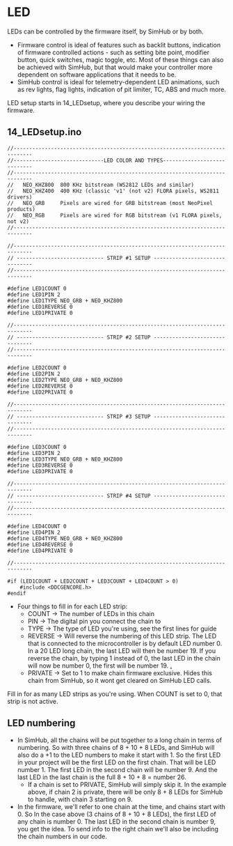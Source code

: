 # LED

LEDs can be controlled by the firmware itself, by SimHub or by both.&#x20;

* Firmware control is ideal of features such as backlit buttons, indication of firmware controlled actions - such as setting bite point, modifier button, quick switches, magic toggle, etc. Most of these things can also be achieved with SimHub, but that would make your controller more dependent on software applications that it needs to be.&#x20;
* SimHub control is ideal for telemetry-dependent LED animations, such as rev lights, flag lights, indication of pit limiter, TC, ABS and much more.

LED setup starts in 14\_LEDsetup, where you describe your wiring the firmware.&#x20;

## 14\_LEDsetup.ino

```
//----------------------------------------------------------------------------
//-----------------------------LED COLOR AND TYPES----------------------------
//----------------------------------------------------------------------------
//   NEO_KHZ800  800 KHz bitstream (WS2812 LEDs and similar)
//   NEO_KHZ400  400 KHz (classic 'v1' (not v2) FLORA pixels, WS2811 drivers)
//   NEO_GRB     Pixels are wired for GRB bitstream (most NeoPixel products)
//   NEO_RGB     Pixels are wired for RGB bitstream (v1 FLORA pixels, not v2)
//----------------------------------------------------------------------------

//----------------------------------------------------------------------------
// ---------------------------- STRIP #1 SETUP -------------------------------
//----------------------------------------------------------------------------

#define LED1COUNT 0
#define LED1PIN 2  
#define LED1TYPE NEO_GRB + NEO_KHZ800
#define LED1REVERSE 0
#define LED1PRIVATE 0

//----------------------------------------------------------------------------
// ---------------------------- STRIP #2 SETUP -------------------------------
//----------------------------------------------------------------------------

#define LED2COUNT 0
#define LED2PIN 2
#define LED2TYPE NEO_GRB + NEO_KHZ800
#define LED2REVERSE 0
#define LED2PRIVATE 0

//----------------------------------------------------------------------------
// ---------------------------- STRIP #3 SETUP -------------------------------
//----------------------------------------------------------------------------

#define LED3COUNT 0
#define LED3PIN 2
#define LED3TYPE NEO_GRB + NEO_KHZ800
#define LED3REVERSE 0
#define LED3PRIVATE 0

//----------------------------------------------------------------------------
// ---------------------------- STRIP #4 SETUP -------------------------------
//----------------------------------------------------------------------------

#define LED4COUNT 0
#define LED4PIN 2
#define LED4TYPE NEO_GRB + NEO_KHZ800
#define LED4REVERSE 0
#define LED4PRIVATE 0

//----------------------------------------------------------------------------

#if (LED1COUNT + LED2COUNT + LED3COUNT + LED4COUNT > 0)
    #include <DDCGENCORE.h>
#endif
```

* Four things to fill in for each LED strip:
  * COUNT -> The number of LEDs in this chain
  * PIN -> The digital pin you connect the chain to
  * TYPE -> The type of LED you're using, see the first lines for guide
  * REVERSE -> Will reverse the numbering of this LED strip. The LED that is connected to the microcontroller is by default LED number 0. In a 20 LED long chain, the last LED will then be number 19. If you reverse the chain, by typing 1 instead of 0, the last LED in the chain will now be number 0, the first will be number 19. [.](https://github.com/FastLED/FastLED/wiki/Overview#chipsets)
  * PRIVATE -> Set to 1 to make chain firmware exclusive. Hides this chain from SimHub, so it wont get cleared on SimHub LED calls.

Fill in for as many LED strips as you're using. When COUNT is set to 0, that strip is not active.&#x20;

## LED numbering

* In SimHub, all the chains will be put together to a long chain in terms of numbering. So with three chains of 8 + 10 + 8 LEDs, and SimHub will also do a +1 to the LED numbers to make it start with 1. So the first LED in your project will be the first LED on the first chain. That will be LED number 1. The first LED in the second chain will be number 9. And the last LED in the last chain is the full 8 + 10 + 8 = number 26.&#x20;
  * If a chain is set to PRIVATE, SimHub will simply skip it. In the example above, if chain 2 is private, there will be only 8 + 8 LEDs for SimHub to handle, with chain 3  starting on 9.&#x20;
* In the firmware, we'll refer to one chain at the time, and chains start with 0. So In the case above (3 chains of 8 + 10 + 8 LEDs), the first LED of any chain is number 0. The last LED in the second chain is number 9, you get the idea. To send info to the right chain we'll also be including the chain numbers in our code.&#x20;
